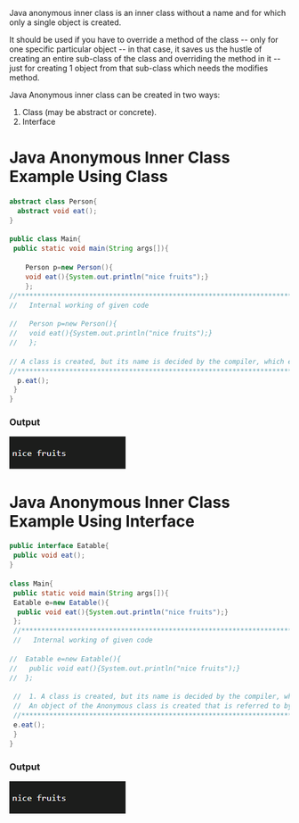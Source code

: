 Java anonymous inner class is an inner class without a name and for which only a single object is created.

It should be used if you have to override a method of the class -- only for one specific particular object -- in that case, it saves us the hustle of creating an entire sub-class of the class and overriding the method in it -- just for creating 1 object from that sub-class which needs the modifies method. 

Java Anonymous inner class can be created in two ways:

1. Class (may be abstract or concrete).
1. Interface

# Java Anonymous Inner Class Example Using Class

```java
abstract class Person{  
  abstract void eat();  
}  

public class Main{  
 public static void main(String args[]){  

    Person p=new Person(){  
    void eat(){System.out.println("nice fruits");}  
    }; 
//********************************************************************************************
//   Internal working of given code

//   Person p=new Person(){  
//   void eat(){System.out.println("nice fruits");}  
//   }; 

// A class is created, but its name is decided by the compiler, which extends the Person class and provides the implementation of the eat() method.
//*********************************************************************************************
  p.eat();  
 }  
}  
```

### Output

![](imgfiles/chap57/output.png)



# Java Anonymous Inner Class Example Using Interface

```java
public interface Eatable{  
 public void eat();  
} 

class Main{  
 public static void main(String args[]){  
 Eatable e=new Eatable(){  
  public void eat(){System.out.println("nice fruits");}  
 };  
 //********************************************************************************************
 //   Internal working of given code
 
//  Eatable e=new Eatable(){  
//   public void eat(){System.out.println("nice fruits");}  
//  };
 
 //  1. A class is created, but its name is decided by the compiler, which implements the Eatable interface and provides the implementation of the eat() method.
 //  An object of the Anonymous class is created that is referred to by 'p', a reference variable of the Eatable type.
 //*********************************************************************************************
 e.eat();  
 }  
}  
```

### Output

![](imgfiles/chap57/output.png)